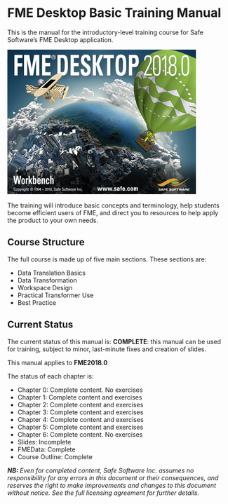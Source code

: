 <!--This file duplicates a little of the content to follow, but is added here because the content of this file is used for the landing page on GitBook-->

# FME Desktop Basic Training Manual #

This is the manual for the introductory-level training course for Safe Software’s FME Desktop application.

![](./DesktopBasic0Introduction/Images/Img0.0.FMEAboutScreen.png)

The training will introduce basic concepts and terminology, help students become efficient users of FME, and direct you to resources to help apply the product to your own needs.

## Course Structure ##

The full course is made up of five main sections. These sections are:

- Data Translation Basics
- Data Transformation
- Workspace Design
- Practical Transformer Use
- Best Practice
 
## Current Status ##

The current status of this manual is: **COMPLETE**: this manual can be used for training, subject to minor, last-minute fixes and creation of slides.

This manual applies to **FME2018.0**

The status of each chapter is:

- Chapter 0: Complete content. No exercises
- Chapter 1: Complete content and exercises
- Chapter 2: Complete content and exercises
- Chapter 3: Complete content and exercises
- Chapter 4: Complete content and exercises
- Chapter 5: Complete content and exercises
- Chapter 6: Complete content. No exercises
- Slides: Incomplete
- FMEData: Complete
- Course Outline: Complete

***NB:*** *Even for completed content, Safe Software Inc. assumes no responsibility for any errors in this document or their consequences, and reserves the right to make improvements and changes to this document without notice. See the full licensing agreement for further details.*
